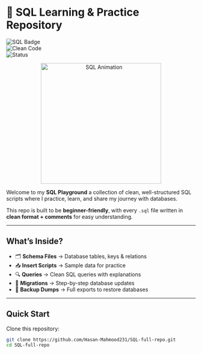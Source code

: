 # 📘 SQL Learning & Practice Repository  

![SQL Badge](https://img.shields.io/badge/SQL-Learning-blue?style=for-the-badge&logo=sqlite&logoColor=white)  
![Clean Code](https://img.shields.io/badge/Clean-Code-brightgreen?style=for-the-badge&logo=codefactor)  
![Status](https://img.shields.io/badge/Status-Active-success?style=for-the-badge&logo=github)  

<p align="center">
  <img src="https://media.giphy.com/media/du3J3cXyzhj75IOgvA/giphy.gif" width="320" alt="SQL Animation"/>
</p>  

Welcome to my **SQL Playground**  a collection of clean, well-structured SQL scripts where I practice, learn, and share my journey with databases.  

This repo is built to be **beginner-friendly**, with every `.sql` file written in **clean format + comments** for easy understanding.  

---

##  What’s Inside?  

- 🗂 **Schema Files** → Database tables, keys & relations  
- 📥 **Insert Scripts** → Sample data for practice  
- 🔍 **Queries** → Clean SQL queries with explanations  
- 🔄 **Migrations** → Step-by-step database updates  
- 💾 **Backup Dumps** → Full exports to restore databases  

---

##  Quick Start  

Clone this repository:  
```bash
git clone https://github.com/Hasan-Mahmood231/SQL-full-repo.git
cd SQL-full-repo

